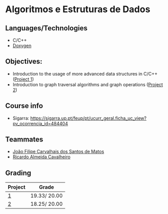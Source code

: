 # Algoritmos e Estruturas de Dados

## Languages/Technologies
- C/C++
- [Doxygen](https://www.doxygen.nl/)


## Objectives: 
- Introduction to the usage of more advanced data structures in C/C++ ([Project 1](https://github.com/gcosta0410/Y2S1-AED-Algoritmos-e-Estruturas-de-Dados/tree/main/P1%20-%20Gest%C3%A3o%20de%20informa%C3%A7%C3%A3o%20em%20uma%20companhia%20a%C3%A9rea))
- Introduction to graph traversal algorithms and graph operations ([Project 2](https://github.com/gcosta0410/Y2S1-AED-Algoritmos-e-Estruturas-de-Dados/tree/main/P2%20-%20Navega%C3%A7%C3%A3o%20nos%20transportes%20p%C3%BAblicos%20do%20Porto))

## Course info
- Sigarra: https://sigarra.up.pt/feup/pt/ucurr_geral.ficha_uc_view?pv_ocorrencia_id=484404

## Teammates
- [João Filipe Carvalhais dos Santos de Matos](https://github.com/jcarvalhaismatos)
- [Ricardo Almeida Cavalheiro](https://github.com/RicardoCavalheiro123)

## Grading

| Project | Grade |
| ------- | ----- |
| [1](https://github.com/gcosta0410/Y2S1-AED-Algoritmos-e-Estruturas-de-Dados/tree/main/P1%20-%20Gest%C3%A3o%20de%20informa%C3%A7%C3%A3o%20em%20uma%20companhia%20a%C3%A9rea) |  19.33/ 20.00 |
| [2](https://github.com/gcosta0410/Y2S1-AED-Algoritmos-e-Estruturas-de-Dados/tree/main/P2%20-%20Navega%C3%A7%C3%A3o%20nos%20transportes%20p%C3%BAblicos%20do%20Porto) |  18.25/ 20.00 |
